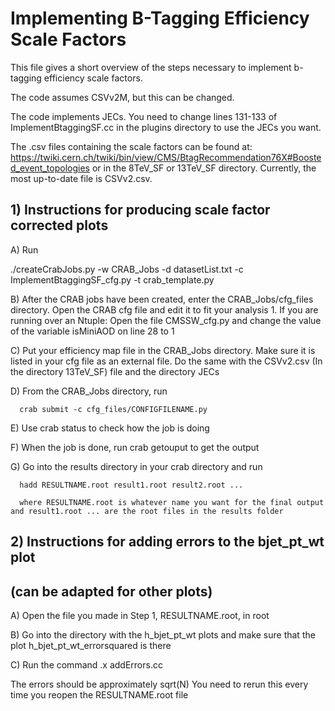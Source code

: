 # Implementing B-Tagging Efficiency Scale Factors
This file gives a short overview of the steps necessary to implement b-tagging efficiency scale factors.

The code assumes CSVv2M, but this can be changed. 

The code implements JECs. You need to change lines 131-133 of ImplementBtaggingSF.cc in the plugins directory to use the JECs you want.

The .csv files containing the scale factors can be found at: 
https://twiki.cern.ch/twiki/bin/view/CMS/BtagRecommendation76X#Boosted_event_topologies or in the 8TeV_SF or 13TeV_SF directory. 
Currently, the most up-to-date file is CSVv2.csv.

## 1) Instructions for producing scale factor corrected plots

   A) Run

   ./createCrabJobs.py -w CRAB_Jobs -d datasetList.txt -c ImplementBtaggingSF_cfg.py -t crab_template.py
      
   B) After the CRAB jobs have been created, enter the CRAB_Jobs/cfg_files directory. Open the CRAB cfg file and edit it to fit your analysis 
      1. If you are running over an Ntuple:
            Open the file CMSSW_cfg.py and change the value of the variable isMiniAOD on line 28 to 1 

   C) Put your efficiency map file in the CRAB_Jobs directory. Make sure it is listed in your cfg file as an external file.
      Do the same with the CSVv2.csv (In the directory 13TeV_SF) file and the directory JECs
  
   D) From the CRAB_Jobs directory, run
      
      crab submit -c cfg_files/CONFIGFILENAME.py
      
   E) Use crab status to check how the job is doing
   
   F) When the job is done, run
      crab getouput
      to get the output

   G) Go into the results directory in your crab directory and run
      
      hadd RESULTNAME.root result1.root result2.root ... 
      
      where RESULTNAME.root is whatever name you want for the final output and result1.root ... are the root files in the results folder


## 2) Instructions for adding errors to the bjet_pt_wt plot
##   (can be adapted for other plots)

   A) Open the file you made in Step 1, RESULTNAME.root, in root

   B) Go into the directory with the h_bjet_pt_wt plots and make sure that the plot h_bjet_pt_wt_errorsquared is there

   C) Run the command
      .x addErrors.cc

   The errors should be approximately sqrt(N)
   You need to rerun this every time you reopen the RESULTNAME.root file

          
